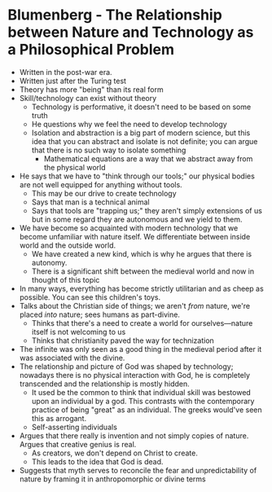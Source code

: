 # Blumenberg - The Relationship between Nature and Technology as a Philosophical Problem


- Written in the post-war era.
- Written just after the Turing test
- Theory has more "being" than its real form
- Skill/technology can exist without theory 
	- Technology is performative, it doesn't need to be based on some truth
	- He questions why we feel the need to develop technology
	- Isolation and abstraction is a big part of modern science, but this idea that you can abstract and isolate is not definite; you can argue that there is no such way to isolate something
		- Mathematical equations are a way that we abstract away from the physical world
- He says that we have to "think through our tools;" our physical bodies are not well equipped for anything without tools.
	- This may be our drive to create technology
	- Says that man is a technical animal
	- Says that tools are "trapping us;" they aren't simply extensions of us but in some regard they are autonomous and we yield to them.
- We have become so acquainted with modern technology that we become unfamiliar with nature itself. We differentiate between inside world and the outside world.
	- We have created a new kind, which is why he argues that there is autonomy.
	- There is a significant shift between the medieval world and now in thought of this topic
- In many ways, everything has become strictly utilitarian and as cheep as possible. You can see this children's toys.
- Talks about the Christian side of things; we aren't *from* nature, we're placed *into* nature; sees humans as part-divine. 
	- Thinks that there's a need to create a world for ourselves—nature itself is not welcoming to us
	- Thinks that christianity paved the way for technization
- The infinite was only seen as a good thing in the medieval period after it was associated with the divine. 
- The relationship and picture of God was shaped by technology; nowadays there is no physical interaction with God, he is completely transcended and the relationship is mostly hidden. 
	- It used be the common to think that individual skill was bestowed upon an individual by a god. This contrasts with the contemporary practice of being "great" as an individual. The greeks would've seen this as arrogant. 
	- Self-asserting individuals
- Argues that there really is invention and not simply copies of nature. Argues that creative genius is real. 
	- As creators, we don't depend on Christ to create.
	- This leads to the idea that God is dead.
- Suggests that myth serves to reconcile the fear and unpredictability of nature by framing it in anthropomorphic or divine terms
